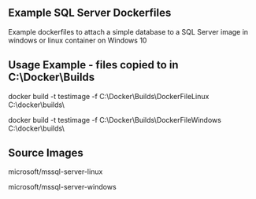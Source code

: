 ## Example SQL Server Dockerfiles

Example dockerfiles to attach a simple database to a SQL Server image in windows or linux container on Windows 10

## Usage Example - files copied to in C:\Docker\Builds

docker build -t testimage -f C:\Docker\Builds\DockerFileLinux C:\docker\builds\

docker build -t testimage -f C:\Docker\Builds\DockerFileWindows C:\docker\builds\

## Source Images

microsoft/mssql-server-linux

microsoft/mssql-server-windows
